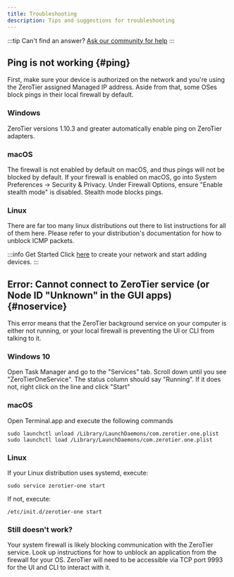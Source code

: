 ```yaml
---
title: Troubleshooting
description: Tips and suggestions for troubleshooting
---
```


:::tip Can't find an answer?
[Ask our community for help](https://discuss.zerotier.com)
:::

## Ping is not working {#ping}

First, make sure your device is authorized on the network and you're using the ZeroTier assigned Managed IP address.  Aside from that, some OSes block pings in their local firewall by default.

### Windows

ZeroTier versions 1.10.3 and greater automatically enable ping on ZeroTier adapters.

### macOS

The firewall is not enabled by default on macOS, and thus pings will not be blocked by default.  If your firewall is enabled on macOS, go into System Preferences -> Security & Privacy.  Under Firewall Options, ensure "Enable stealth mode" is disabled. Stealth mode blocks pings.

### Linux

There are far too many linux distributions out there to list instructions for all of them here.  Please refer to your distribution's documentation for how to unblock ICMP packets.

:::info Get Started
Click [here](/start/) to create your network and start adding devices.
:::

## Error: Cannot connect to ZeroTier service (or Node ID "Unknown" in the GUI apps) {#noservice}

This error means that the ZeroTier background service on your computer is either not running, or your local firewall is preventing the UI or CLI from talking to it.

### Windows 10

Open Task Manager and go to the "Services" tab.  Scroll down until you see "ZeroTierOneService". The status column should say "Running".  If it does not, right click on the line and click "Start"

### macOS

Open Terminal.app and execute the following commands

    sudo launchctl unload /Library/LaunchDaemons/com.zerotier.one.plist
    sudo launchctl load /Library/LaunchDaemons/com.zerotier.one.plist

### Linux

If your Linux distribution uses systemd, execute:

    sudo service zerotier-one start

If not, execute:

    /etc/init.d/zerotier-one start

### Still doesn't work?

Your system firewall is likely blocking communication with the ZeroTier service.  Look up instructions for how to unblock an application from the firewall for your OS.  ZeroTier will need to be accessible via TCP port 9993 for the UI and CLI to interact with it.
